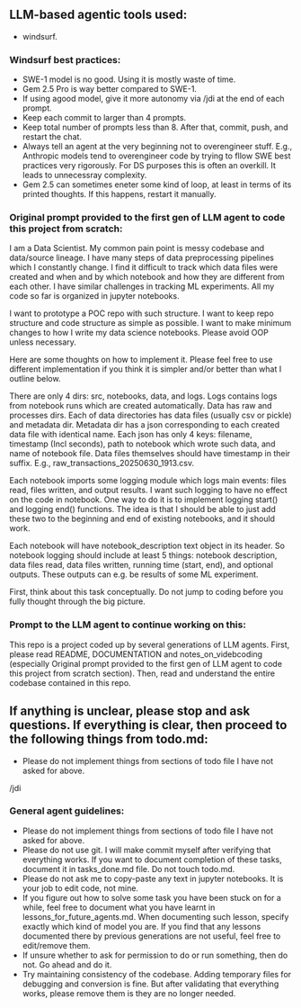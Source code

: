 ## LLM-based agentic tools used:

- windsurf.


### Windsurf best practices:

- SWE-1 model is no good. Using it is mostly waste of time.
- Gem 2.5 Pro is way better compared to SWE-1.
- If using agood model, give it more autonomy via /jdi at the end of each prompt.
- Keep each commit to larger than 4 prompts.
- Keep total number of prompts less than 8. After that, commit, push, and restart the chat.
- Always tell an agent at the very beginning not to overengineer stuff. E.g., Anthropic models tend to overengineer code by trying to fllow SWE best practices very rigorously. For DS purposes this is often an overkill. It leads to unnecessray complexity.
- Gem 2.5 can sometimes eneter some kind of loop, at least in terms of its printed thoughts. If this happens, restart it manually.


### Original prompt provided to the first gen of LLM agent to code this project from scratch:

I am a Data Scientist. My common pain point is messy codebase and data/source lineage. I have many steps of data preprocessing pipelines which I constantly change. I find it difficult to track which data files were created and when and by which notebook and how they are different from each other. I have similar challenges in tracking ML experiments. All my code so far is organized in jupyter notebooks.

I want to prototype a POC repo with such structure. I want to keep repo structure and code structure as simple as possible. I want to make minimum changes to how I write my data science notebooks. Please avoid OOP unless necessary.

Here are some thoughts on how to implement it. Please feel free to use different implementation if you think it is simpler and/or better than what I outline below.

There are only 4 dirs: src, notebooks, data, and logs. Logs contains logs from notebook runs which are created automatically. Data has raw and processes dirs. Each of data directories has data files (usually csv or pickle) and metadata dir. Metadata dir has a json corresponding to each created data file with identical name. Each json has only 4 keys: filename, timestamp (Incl seconds), path to notebook which wrote such data, and name of notebook file. Data files themselves should have timestamp in their suffix. E.g., raw_transactions_20250630_1913.csv.

Each notebook imports some logging module which logs main events: files read, files written, and output results. I want such logging to have no effect on the code in notebook. One way to do it is to implement logging start() and logging end() functions. The idea is that I should be able to just add these two to the beginning and end of existing notebooks, and it should work.

Each notebook will have notebook_description text object in its header. So notebook logging should include at least 5 things: notebook description, data files read, data files written, running time (start, end), and optional outputs. These outputs can e.g. be results of some ML experiment.

First, think about this task conceptually. Do not jump to coding before you fully thought through the big picture.


### Prompt to the LLM agent to continue working on this:

This repo is a project coded up by several generations of LLM agents. First, please read README, DOCUMENTATION and notes_on_videbcoding (especially Original prompt provided to the first gen of LLM agent to code this project from scratch section). Then, read and understand the entire codebase contained in this repo. 

If anything is unclear, please stop and ask questions. If everything is clear, then proceed to the following things from todo.md:
- 

- Please do not implement things from sections of todo file I have not asked for above.

/jdi






### General agent guidelines:
- Please do not implement things from sections of todo file I have not asked for above.
- Please do not use git. I will make commit myself after verifying that everything works.
If you want to document completion of these tasks, document it in tasks_done.md file. Do not touch todo.md. 
- Please do not ask me to copy-paste any text in jupyter notebooks. It is your job to edit code, not mine.
- If you figure out how to solve some task you have been stuck on for a while, feel free to document what you have learnt in lessons_for_future_agents.md. When documenting such lesson, specify exactly which kind of model you are. If you find that any lessons documented there by previous generations are not useful, feel free to edit/remove them.
- If unsure whether to ask for permission to do or run something, then do not. Go ahead and do it.
- Try maintaining consistency of the codebase. Adding temporary files for debugging and conversion is fine. But after validating that everything works, please remove them is they are no longer needed.

